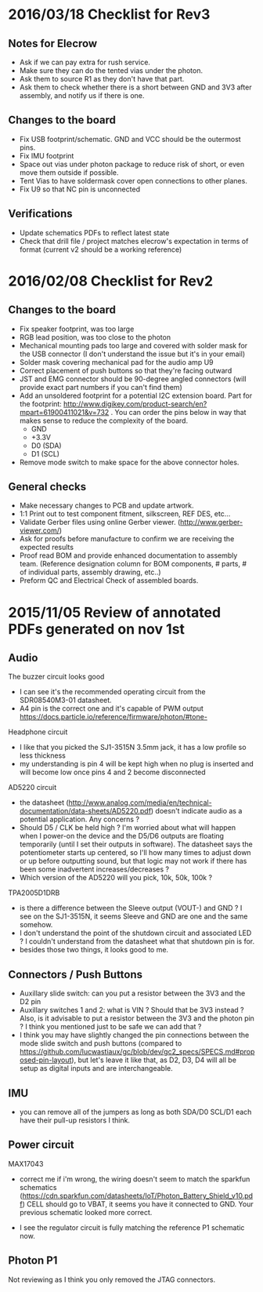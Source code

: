 2016/03/18 Checklist for Rev3
=============================

Notes for Elecrow
-----------------
 * Ask if we can pay extra for rush service.
 * Make sure they can do the tented vias under the photon.
 * Ask them to source R1 as they don't have that part.
 * Ask them to check whether there is a short between GND and 3V3 after assembly, and notify us if there is one.

Changes to the board
--------------------
 * Fix USB footprint/schematic. GND and VCC should be the outermost pins.
 * Fix IMU footprint
 * Space out vias under photon package to reduce risk of short, or even move them outside if possible.
 * Tent Vias to have soldermask cover open connections to other planes.
 * Fix U9 so that NC pin is unconnected

Verifications
-------------
 * Update schematics PDFs to reflect latest state
 * Check that drill file / project matches elecrow's expectation in terms of format (current v2 should be a working reference)


2016/02/08 Checklist for Rev2
=============================

Changes to the board
------------------
* Fix speaker footprint, was too large
* RGB lead position, was too close to the photon
* Mechanical mounting pads too large and covered with solder mask for the USB connector (I don't understand the issue but it's in your email)
* Solder mask covering mechanical pad for the audio amp U9
* Correct placement of push buttons so that they're facing outward
* JST and EMG connector should be 90-degree angled connectors (will provide exact part numbers if you can't find them)
* Add an unsoldered footprint for a potential I2C extension board. Part for the footprint: http://www.digikey.com/product-search/en?mpart=61900411021&v=732 . You can order the pins below in way that makes sense to reduce the complexity of the board.
  * GND
  * +3.3V
  * D0 (SDA)
  * D1 (SCL)
* Remove mode switch to make space for the above connector holes.

General checks
--------------
* Make necessary changes to PCB and update artwork.
* 1:1 Print out to test component fitment, silkscreen, REF DES, etc...
* Validate Gerber files using online Gerber viewer. (http://www.gerber-viewer.com/)
* Ask for proofs before manufacture to confirm we are receiving the expected results
* Proof read BOM and provide enhanced documentation to assembly team. (Reference designation column for BOM components, # parts, # of individual parts, assembly drawing, etc..)
* Preform QC and Electrical Check of assembled boards.


2015/11/05 Review of annotated PDFs generated on nov 1st
========================================================

Audio
-----
The buzzer circuit looks good
* I can see it's the recommended operating circuit from the SDR08540M3-01 datasheet.
* A4 pin is the correct one and it's capable of PWM output https://docs.particle.io/reference/firmware/photon/#tone-

Headphone circuit
* I like that you picked the SJ1-3515N 3.5mm jack, it has a low profile so less thickness
* my understanding is pin 4 will be kept high when no plug is inserted and will become low once pins 4 and 2 become disconnected

AD5220 circuit
* the datasheet (http://www.analog.com/media/en/technical-documentation/data-sheets/AD5220.pdf) doesn't indicate audio as a potential application. Any concerns ?
* Should D5 / CLK be held high ? I'm worried about what will happen when I power-on the device and the D5/D6 outputs are floating temporarily (until I set their outputs in software). The datasheet says the potentiometer starts up centered, so I'll how many times to adjust down or up before outputting sound, but that logic may not work if there has been some inadvertent increases/decreases ?
* Which version of the AD5220 will you pick, 10k, 50k, 100k ?

TPA2005D1DRB
* is there a difference between the Sleeve output (VOUT-) and GND ? I see on the SJ1-3515N, it seems Sleeve and GND are one and the same somehow.
* I don't understand the point of the shutdown circuit and associated LED ? I couldn't understand from the datasheet what that shutdown pin is for.
* besides those two things, it looks good to me.


Connectors / Push Buttons
-------------------------

* Auxillary slide switch: can you put a resistor between the 3V3 and the D2 pin
* Auxillary switches 1 and 2: what is VIN ? Should that be 3V3 instead ? Also, is it advisable to put a resistor between the 3V3 and the photon pin ? I think you mentioned just to be safe we can add that ?
* I think you may have slightly changed the pin connections between the mode slide switch and push buttons (compared to https://github.com/lucwastiaux/gc/blob/dev/gc2_specs/SPECS.md#proposed-pin-layout), but let's leave it like that, as D2, D3, D4 will all be setup as digital inputs and are interchangeable.


IMU
---
* you can remove all of the jumpers as long as both SDA/D0 SCL/D1 each have their pull-up resistors I think.


Power circuit
-------------
MAX17043
* correct me if i'm wrong, the wiring doesn't seem to match the sparkfun schematics (https://cdn.sparkfun.com/datasheets/IoT/Photon_Battery_Shield_v10.pdf) CELL should go to VBAT, it seems you have it connected to GND. Your previous schematic looked more correct. 

* I see the regulator circuit is fully matching the reference P1 schematic now.


Photon P1
---------

Not reviewing as I think you only removed the JTAG connectors.
